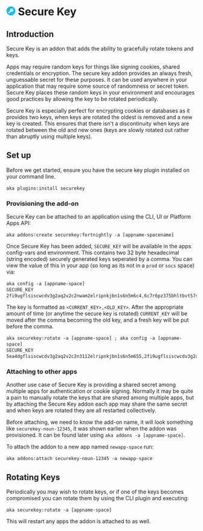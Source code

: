 # ![Secure Key Logo](../assets/securekey-small.png "Secure Key")  Secure Key

<!-- toc -->


## Introduction

Secure Key is an addon that adds the ability to gracefully rotate tokens and keys. 

Apps may require random keys for things like signing cookies, shared credentials or encryption.  The secure key addon provides an always fresh, unguessable secret for these purposes. It can be used anywhere in your application that may require some source of randomness or secret token.  Secure Key places these random keys in your environment and encourages good practices by allowing the key to be rotated periodically.

Secure Key is especially perfect for encrypting cookies or databases as it provides two keys, when keys are rotated the oldest is removed and a new key is created.  This ensures that there isn't a discontinuity when keys are rotated between the old and new ones (keys are slowly rotated out rather than abruptly using multiple keys).

## Set up

Before we get started, ensure you have the secure key plugin installed on your command line.

```shell
aka plugins:install securekey
```

### Provisioning the add-on

Secure Key can be attached to an application using the CLI, UI or Platform Apps API:

```shell
aka addons:create securekey:fortnightly -a [appname-spacename]
```
Once Secure Key has been added, `SECURE_KEY` will be available in the apps config-vars and environment.  This contains two 32 byte hexadecimal (string encoded) securely generated keys seperated by a comma. You can view the value of this in your app (so long as its not in a `prod` or `socs` space) via:

```shell
aka config -a [appname-space]
SECURE_KEY		2fi9ugflsiscwcdv3g2aq2v2c2nwam2elripnkjbn1s6n5m6c4,6c7r6pz375bhltbvt57slj5waqj3fw1t7hc0u8bqwda0sqdth5
```

The key is formatted as `<CURRENT_KEY>,<OLD_KEY>`.  After the appropriate amount of time (or anytime the secure key is rotated) `CURRENT_KEY` will be moved after the comma becoming the old key, and a fresh key will be put before the comma.

```shell
aka securekey:rotate -a [appname-space] ; aka config -a [appname-space]
SECURE_KEY		5ea4dgflsiscwcdv3g2aq2v2c2n3112elripnkjbn1s6n5m655,2fi9ugflsiscwcdv3g2aq2v2c2nwam2elripnkjbn1s6n5m6c4
```

### Attaching to other apps

Another use case of Secure Key is providing a shared secret among multiple apps for authentication or cookie signing.  Normally it may be quite a pain to manually rotate the keys that are shared among multiple apps, but by attaching the Secure Key addon each app may share the same secret and when keys are rotated they are all restarted collectively.

Before attaching, we need to know the add-on name, it will look something like `securekey-noun-12345`, it was shown earlier when the addon was provisioned.  It can be found later using `aka addons -a [appname-space]`.

To attach the addon to a new app named `newapp-space` run:

```shell
aka addons:attach securekey-noun-12345 -a newapp-space
```

## Rotating Keys

Periodically you may wish to rotate keys, or if one of the keys becomes compromised you can rotate them by using the CLI plugin and executing:

```shell
aka securekey:rotate -a [appname-space]
```

This will restart any apps the addon is attached to as well. 